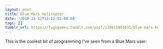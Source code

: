 ```yaml
---
layout: post
title: Blue Mars Helicopter
date: '2010-11-12T12:12:51-08:00'
tags: []
tumblr_url: https://fugugames.tumblr.com/post/110411983031/blue-mars-helicopter
---
```

This is the coolest bit of programming I’ve seen from a Blue Mars user:

